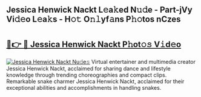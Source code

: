 ## Jessica Henwick Nackt L𝚎a𝚔ed N𝚞𝚍e - Part-jVy Vi𝚍𝚎o L𝚎a𝚔s - H𝚘𝚝 O𝚗𝚕yf𝚊ns P𝚑𝚘tos nCzes

# <h2><a href="http://kfcwke.oniu.top/?m=Jessica+Henwick+Nackt">🔗👉 🔴 Jessica Henwick Nackt P𝚑ot𝚘𝚜 V𝚒d𝚎o</a></h2>

[![Jessica Henwick Nackt Nu𝚍e𝚜](https://i.imgur.com/0qMVB7G.gif)](http://kfcwke.oniu.top/?m=Jessica+Henwick+Nackt)
Virtual entertainer and multimedia creator Jessica Henwick Nackt, acclaimed for sharing dance and lifestyle knowledge through trending choreographies and compact clips. Remarkable snake charmer Jessica Henwick Nackt, acclaimed for their exceptional abilities and accomplishments in handling snakes.  
